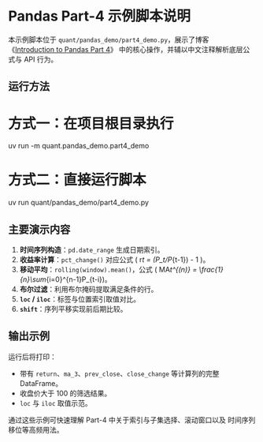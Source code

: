 # Pandas Part-4 示例脚本说明

本示例脚本位于 `quant/pandas_demo/part4_demo.py`，展示了博客
《[Introduction to Pandas Part 4](https://wqu.guru/blog/quantopia-quantitative-analysis-56-lectures/introduction-to-pandas-part-4)》
中的核心操作，并辅以中文注释解析底层公式与 API 行为。

## 运行方法

# 方式一：在项目根目录执行

uv run -m quant.pandas_demo.part4_demo

# 方式二：直接运行脚本

uv run quant/pandas_demo/part4_demo.py

## 主要演示内容

1. **时间序列构造**：`pd.date_range` 生成日期索引。
2. **收益率计算**：`pct_change()` 对应公式 \( r*t = (P_t/P*{t-1}) - 1 \)。
3. **移动平均**：`rolling(window).mean()`，公式 \( MA*t^{(n)} = \frac{1}{n}\sum*{i=0}^{n-1}P\_{t-i}\)。
4. **布尔过滤**：利用布尔掩码提取满足条件的行。
5. **`loc` / `iloc`**：标签与位置索引取值对比。
6. **`shift`**：序列平移实现前后期比较。

## 输出示例

运行后将打印：

- 带有 `return`、`ma_3`、`prev_close`、`close_change` 等计算列的完整 DataFrame。
- 收盘价大于 100 的筛选结果。
- `loc` 与 `iloc` 取值示范。

通过这些示例可快速理解 Part-4 中关于索引与子集选择、滚动窗口以及
时间序列移位等高频用法。

